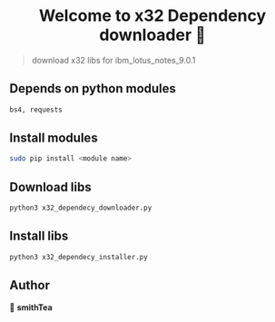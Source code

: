 <h1 align="center">Welcome to x32 Dependency downloader 👋</h1>

> download x32 libs for ibm_lotus_notes_9.0.1

## Depends on python modules
```sh
bs4, requests
```

## Install modules
```sh
sudo pip install <module name>
```

## Download libs

```sh
python3 x32_dependecy_downloader.py
```

## Install libs

```sh
python3 x32_dependecy_installer.py
```

## Author

👤 **smithTea**
